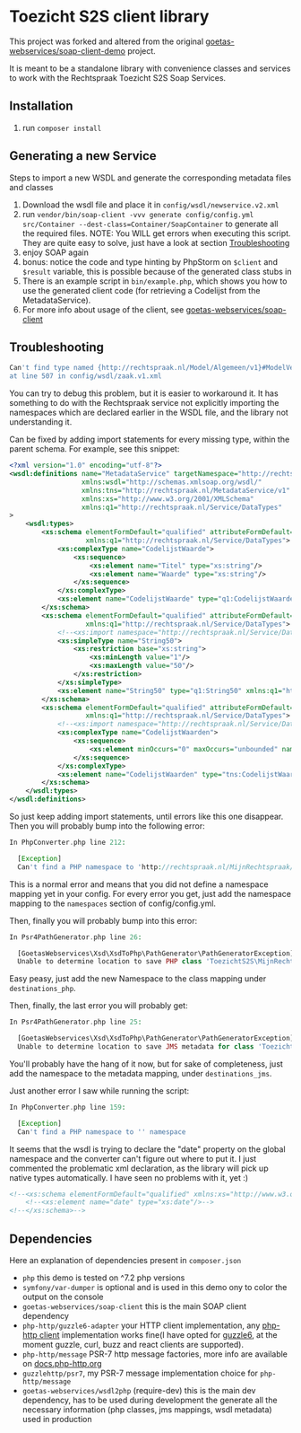 # Toezicht S2S client library

This project was forked and altered from the original [goetas-webservices/soap-client-demo](https://github.com/goetas-webservices/soap-client-demo) project.

It is meant to be a standalone library with convenience classes and services to work with the Rechtspraak Toezicht S2S Soap Services.

## Installation

1. run `composer install`

## Generating a new Service

Steps to import a new WSDL and generate the corresponding metadata files and classes
 
1. Download the wsdl file and place it in `config/wsdl/newservice.v2.xml`
2. run `vendor/bin/soap-client -vvv generate config/config.yml src/Container --dest-class=Container/SoapContainer`
 to generate all the required files. NOTE: You WILL get errors when executing this script. They are quite easy to solve, 
 just have a look at section [Troubleshooting](#troubleshooting)
3. enjoy SOAP again
4. bonus: notice the code and type hinting by PhpStorm on `$client` and `$result` variable, this is possible because of 
 the generated class stubs in  
5. There is an example script in `bin/example.php`, which shows you how to use the generated client code (for retrieving 
 a Codelijst from the MetadataService).
6. For more info about usage of the client, see [goetas-webservices/soap-client](https://github.com/goetas-webservices/soap-client)


## Troubleshooting

```php
Can't find type named {http://rechtspraak.nl/Model/Algemeen/v1}#ModelVersies, 
at line 507 in config/wsdl/zaak.v1.xml
```

You can try to debug this problem, but it is easier to workaround it. It has something to do with the Rechtspraak service 
not explicitly importing the namespaces which are declared earlier in the WSDL file, and the library not understanding it.

Can be fixed by adding import statements for every missing type, within the parent schema. For example, see this snippet:

```xml
<?xml version="1.0" encoding="utf-8"?>
<wsdl:definitions name="MetadataService" targetNamespace="http://rechtspraak.nl/MetadataService/v1"
                  xmlns:wsdl="http://schemas.xmlsoap.org/wsdl/"
                  xmlns:tns="http://rechtspraak.nl/MetadataService/v1"
                  xmlns:xs="http://www.w3.org/2001/XMLSchema"
                  xmlns:q1="http://rechtspraak.nl/Service/DataTypes"
>
    <wsdl:types>
        <xs:schema elementFormDefault="qualified" attributeFormDefault="qualified" targetNamespace="http://rechtspraak.nl/Service/DataTypes"
                   xmlns:q1="http://rechtspraak.nl/Service/DataTypes">
            <xs:complexType name="CodelijstWaarde">
                <xs:sequence>
                    <xs:element name="Titel" type="xs:string"/>
                    <xs:element name="Waarde" type="xs:string"/>
                </xs:sequence>
            </xs:complexType>
            <xs:element name="CodelijstWaarde" type="q1:CodelijstWaarde"/>
        </xs:schema>
        <xs:schema elementFormDefault="qualified" attributeFormDefault="qualified" targetNamespace="http://rechtspraak.nl/Service/DataTypes"
                   xmlns:q1="http://rechtspraak.nl/Service/DataTypes">
            <!--<xs:import namespace="http://rechtspraak.nl/Service/DataTypes"/>  - This line is needed -->
            <xs:simpleType name="String50">
                <xs:restriction base="xs:string">
                    <xs:minLength value="1"/>
                    <xs:maxLength value="50"/>
                </xs:restriction>
            </xs:simpleType>
            <xs:element name="String50" type="q1:String50" xmlns:q1="http://rechtspraak.nl/Service/DataTypes"/>
        </xs:schema>
        <xs:schema elementFormDefault="qualified" attributeFormDefault="qualified" targetNamespace="http://rechtspraak.nl/Service/Metadata" xmlns:tns="http://rechtspraak.nl/Service/Metadata"
                   xmlns:q1="http://rechtspraak.nl/Service/DataTypes">
            <!--<xs:import namespace="http://rechtspraak.nl/Service/DataTypes"/> - And this one too -->
            <xs:complexType name="CodelijstWaarden">
                <xs:sequence>
                    <xs:element minOccurs="0" maxOccurs="unbounded" name="CodelijstWaarde" nillable="true" type="q1:CodelijstWaarde"  />
                </xs:sequence>
            </xs:complexType>
            <xs:element name="CodelijstWaarden" type="tns:CodelijstWaarden"/>
        </xs:schema>
    </wsdl:types>
</wsdl:definitions>
```

So just keep adding import statements, until errors like this one disappear. Then you will probably bump into the following 
error:

```php
In PhpConverter.php line 212:

  [Exception]
  Can't find a PHP namespace to 'http://rechtspraak.nl/MijnRechtspraak/Toezicht/Model/Zaken/v1' namespace

```

This is a normal error and means that you did not define a namespace mapping yet in your config. For every error you get, 
just add the namespace mapping to the `namespaces` section of config/config.yml.

Then, finally you will probably bump into this error:

```php
In Psr4PathGenerator.php line 26:

  [GoetasWebservices\Xsd\XsdToPhp\PathGenerator\PathGeneratorException]
  Unable to determine location to save PHP class 'ToezichtS2S\MijnRechtspraak\Toezicht\Model\Zaken\v1\SoortGrondBewind'

```

Easy peasy, just add the new Namespace to the class mapping under `destinations_php`.

Then, finally, the last error you will probably get:

```php
In Psr4PathGenerator.php line 25:

  [GoetasWebservices\Xsd\XsdToPhp\PathGenerator\PathGeneratorException]
  Unable to determine location to save JMS metadata for class 'ToezichtS2S\MijnRechtspraak\Toezicht\Model\Zaken\v1\Bewind'
```

You'll probably have the hang of it now, but for sake of completeness, just add the namespace to the metadata mapping, 
under `destinations_jms`.

Just another error I saw while running the script:

```php
In PhpConverter.php line 159:

  [Exception]
  Can't find a PHP namespace to '' namespace
```

It seems that the wsdl is trying to declare the "date" property on the global namespace and the converter can't figure 
out where to put it. I just commented the problematic xml declaration, as the library will pick up native types 
automatically. I have seen no problems with it, yet :)

```xml
<!--<xs:schema elementFormDefault="qualified" xmlns:xs="http://www.w3.org/2001/XMLSchema">-->
    <!--<xs:element name="date" type="xs:date"/>-->
<!--</xs:schema>-->
```


## Dependencies 

Here an explanation of dependencies present in `composer.json`

- `php` this demo is tested on ^7.2 php versions
- `symfony/var-dumper` is optional and is used in this demo ony to color the output on the console
- `goetas-webservices/soap-client` this is the main SOAP client dependency
- `php-http/guzzle6-adapter` your HTTP client implementation, any [php-http client](http://docs.php-http.org/en/latest/clients.html) 
 implementation works fine(I have opted for [guzzle6](https://github.com/guzzle/guzzle), at the moment guzzle, curl, buzz and react clients are supported).
- `php-http/message` PSR-7 http message factories, more info are available on [docs.php-http.org](http://docs.php-http.org/en/latest/httplug/users.html)
- `guzzlehttp/psr7`, my PSR-7 message implementation choice for `php-http/message` 
- `goetas-webservices/wsdl2php` (require-dev) this is the main dev dependency, has to be used during development 
 the generate all the necessary information (php classes, jms mappings, wsdl metadata) used in production
